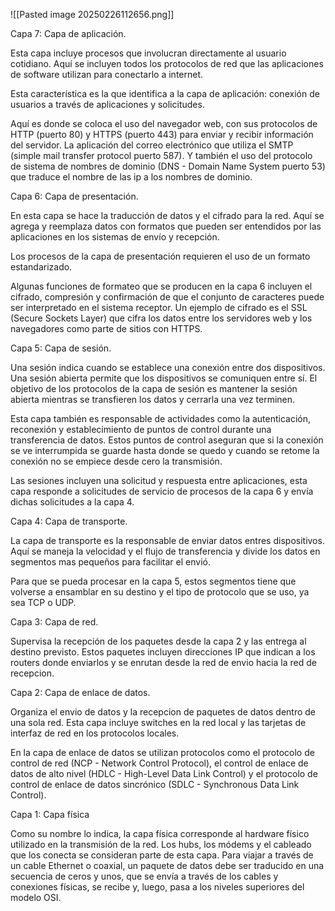 ![[Pasted image 20250226112656.png]]

Capa 7: Capa de aplicación. 

Esta capa incluye procesos que involucran directamente al usuario cotidiano. Aquí se incluyen todos los protocolos de red que las aplicaciones de software utilizan para conectarlo a internet. 

Esta característica es la que identifica a la capa de aplicación: conexión de usuarios a través de aplicaciones y solicitudes. 

Aquí es donde se coloca el uso del navegador web, con sus protocolos de HTTP (puerto 80) y HTTPS (puerto 443) para enviar y recibir información del servidor. La aplicación del correo electrónico que utiliza el SMTP (simple mail transfer protocol puerto 587). Y también el uso del protocolo de sistema de nombres de dominio (DNS - Domain Name System puerto 53) que traduce el nombre de las ip a los nombres de dominio. 

Capa 6: Capa de presentación.

En esta capa se hace la traducción de datos y el cifrado para la red. Aquí se agrega y reemplaza datos con formatos que pueden ser entendidos por las aplicaciones en los sistemas de envío y recepción. 

Los procesos de la capa de presentación requieren el uso de un formato estandarizado. 

Algunas funciones de formateo que se producen en la capa 6 incluyen el cifrado, compresión y confirmación de que el conjunto de caracteres puede ser interpretado en el sistema receptor. Un ejemplo de cifrado es el SSL (Secure Sockets Layer) que cifra los datos entre los servidores web y los navegadores como parte de sitios con HTTPS. 

Capa 5: Capa de sesión.

Una sesión indica cuando se establece una conexión entre dos dispositivos. Una sesión abierta permite que los dispositivos se comuniquen entre sí. 
El objetivo de los protocolos de la capa de sesión es mantener la sesión abierta mientras se transfieren los datos y cerrarla una vez terminen. 

Esta capa también es responsable de actividades como la autenticación, reconexión y establecimiento de puntos de control durante una transferencia de datos. Estos puntos de control aseguran que si la conexión se ve interrumpida se guarde hasta donde se quedo y cuando se retome la conexión no se empiece desde cero la transmisión. 

Las sesiones incluyen una solicitud y respuesta entre aplicaciones, esta capa responde a solicitudes de servicio de procesos de la capa 6 y envía dichas solicitudes a la capa 4. 

Capa 4: Capa de transporte.

La capa de transporte es la responsable de enviar datos entres dispositivos. Aquí se maneja la velocidad y el flujo de transferencia y divide los datos en segmentos mas pequeños para facilitar el envió. 

Para que se pueda procesar en la capa 5, estos segmentos tiene que volverse a ensamblar en su destino y el tipo de protocolo que se uso, ya sea TCP o UDP.

Capa 3: Capa de red.

Supervisa la recepción de los paquetes desde la capa 2 y las entrega al destino previsto. Estos paquetes incluyen direcciones IP que indican a los routers donde enviarlos y se enrutan desde la red de envio hacia la red de recepcion. 

Capa 2: Capa de enlace de datos. 

Organiza el envio de datos y la recepcion de paquetes de datos dentro de una sola red. Esta capa incluye switches en la red local y las tarjetas de interfaz de red en los protocolos locales. 

En la capa de enlace de datos se utilizan protocolos como el protocolo de control de red (NCP - Network Control Protocol), el control de enlace de datos de alto nivel (HDLC - High-Level Data Link Control) y el protocolo de control de enlace de datos sincrónico (SDLC - Synchronous Data Link Control).

Capa 1: Capa física 

Como su nombre lo indica, la capa física corresponde al hardware físico utilizado en la transmisión de la red. Los hubs, los módems y el cableado que los conecta se consideran parte de esta capa. Para viajar a través de un cable Ethernet o coaxial, un paquete de datos debe ser traducido en una secuencia de ceros y unos, que se envía a través de los cables y conexiones físicas, se recibe y, luego, pasa a los niveles superiores del modelo OSI.